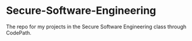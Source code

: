 # Secure-Software-Engineering
The repo for my projects in the Secure Software Engineering class through CodePath.
